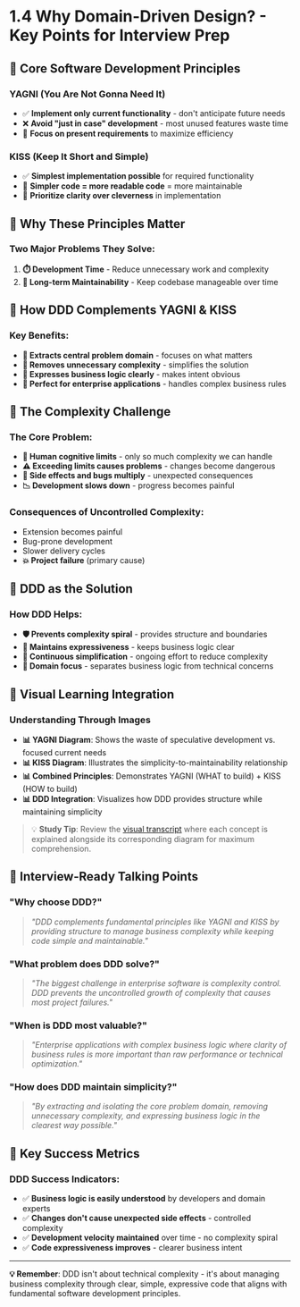 # 1.4 Why Domain-Driven Design? - Key Points for Interview Prep

## 🎯 Core Software Development Principles

### YAGNI (You Are Not Gonna Need It)
- ✅ **Implement only current functionality** - don't anticipate future needs
- ❌ **Avoid "just in case" development** - most unused features waste time
- 🎯 **Focus on present requirements** to maximize efficiency

### KISS (Keep It Short and Simple)
- ✅ **Simplest implementation possible** for required functionality
- 📖 **Simpler code = more readable code** = more maintainable
- 🔧 **Prioritize clarity over cleverness** in implementation

## 🎯 Why These Principles Matter

### Two Major Problems They Solve:
1. **⏱️ Development Time** - Reduce unnecessary work and complexity
2. **🔧 Long-term Maintainability** - Keep codebase manageable over time

## 🎯 How DDD Complements YAGNI & KISS

### Key Benefits:
- **🎯 Extracts central problem domain** - focuses on what matters
- **🧹 Removes unnecessary complexity** - simplifies the solution
- **💬 Expresses business logic clearly** - makes intent obvious
- **🏢 Perfect for enterprise applications** - handles complex business rules

## 🎯 The Complexity Challenge

### The Core Problem:
- **🧠 Human cognitive limits** - only so much complexity we can handle
- **⚠️ Exceeding limits causes problems** - changes become dangerous
- **🐛 Side effects and bugs multiply** - unexpected consequences
- **📉 Development slows down** - progress becomes painful

### Consequences of Uncontrolled Complexity:
- Extension becomes painful
- Bug-prone development
- Slower delivery cycles
- **💥 Project failure** (primary cause)

## 🎯 DDD as the Solution

### How DDD Helps:
- **🛡️ Prevents complexity spiral** - provides structure and boundaries
- **📝 Maintains expressiveness** - keeps business logic clear
- **🔄 Continuous simplification** - ongoing effort to reduce complexity
- **🎯 Domain focus** - separates business logic from technical concerns

## 🎯 Visual Learning Integration

### Understanding Through Images
- **📊 YAGNI Diagram**: Shows the waste of speculative development vs. focused current needs
- **📊 KISS Diagram**: Illustrates the simplicity-to-maintainability relationship  
- **📊 Combined Principles**: Demonstrates YAGNI (WHAT to build) + KISS (HOW to build)
- **📊 DDD Integration**: Visualizes how DDD provides structure while maintaining simplicity

> 💡 **Study Tip**: Review the [visual transcript](transcript-full.md) where each concept is explained alongside its corresponding diagram for maximum comprehension.

## 🎯 Interview-Ready Talking Points

### "Why choose DDD?"
> *"DDD complements fundamental principles like YAGNI and KISS by providing structure to manage business complexity while keeping code simple and maintainable."*

### "What problem does DDD solve?"
> *"The biggest challenge in enterprise software is complexity control. DDD prevents the uncontrolled growth of complexity that causes most project failures."*

### "When is DDD most valuable?"
> *"Enterprise applications with complex business logic where clarity of business rules is more important than raw performance or technical optimization."*

### "How does DDD maintain simplicity?"
> *"By extracting and isolating the core problem domain, removing unnecessary complexity, and expressing business logic in the clearest way possible."*

## 🎯 Key Success Metrics

### DDD Success Indicators:
- ✅ **Business logic is easily understood** by developers and domain experts
- ✅ **Changes don't cause unexpected side effects** - controlled complexity
- ✅ **Development velocity maintained** over time - no complexity spiral
- ✅ **Code expressiveness improves** - clearer business intent

---

**💡 Remember**: DDD isn't about technical complexity - it's about managing business complexity through clear, simple, expressive code that aligns with fundamental software development principles.